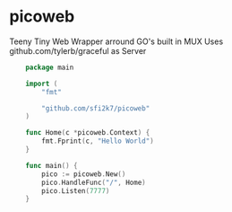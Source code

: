 # picoweb

Teeny Tiny Web Wrapper arround GO's built in MUX
Uses github.com/tylerb/graceful as Server


```GO
    package main

    import (
        "fmt"

        "github.com/sfi2k7/picoweb"
    )

    func Home(c *picoweb.Context) {
        fmt.Fprint(c, "Hello World")
    }

    func main() {
        pico := picoweb.New()
        pico.HandleFunc("/", Home)
        pico.Listen(7777)
    }

```